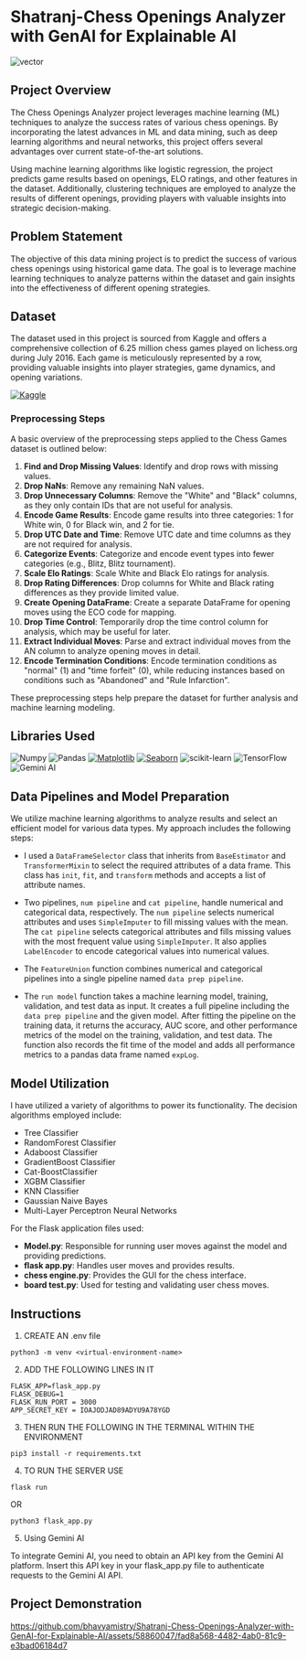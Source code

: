 # Shatranj-Chess Openings Analyzer with GenAI for Explainable AI

<img src="https://github.com/bhavyamistry/Shatranj-Chess-Tutor/assets/58860047/1506ded6-bb10-4f9d-a215-299cf7af162e" alt="vector" align="center">

## Project Overview

The Chess Openings Analyzer project leverages machine learning (ML) techniques to analyze the success rates of various chess openings. By incorporating the latest advances in ML and data mining, such as deep learning algorithms and neural networks, this project offers several advantages over current state-of-the-art solutions.

Using machine learning algorithms like logistic regression, the project predicts game results based on openings, ELO ratings, and other features in the dataset. Additionally, clustering techniques are employed to analyze the results of different openings, providing players with valuable insights into strategic decision-making.

## Problem Statement

The objective of this data mining project is to predict the success of various chess openings using historical game data. The goal is to leverage machine learning techniques to analyze patterns within the dataset and gain insights into the effectiveness of different opening strategies.

## Dataset

The dataset used in this project is sourced from Kaggle and offers a comprehensive collection of 6.25 million chess games played on lichess.org during July 2016. Each game is meticulously represented by a row, providing valuable insights into player strategies, game dynamics, and opening variations.

[![Kaggle](https://img.shields.io/badge/Kaggle-20BEFF?style=for-the-badge&logo=Kaggle&logoColor=white)](https://www.kaggle.com/datasets/arevel/chess-games/data)


### Preprocessing Steps

A basic overview of the preprocessing steps applied to the Chess Games dataset is outlined below:

1. **Find and Drop Missing Values**: Identify and drop rows with missing values.
2. **Drop NaNs**: Remove any remaining NaN values.
3. **Drop Unnecessary Columns**: Remove the "White" and "Black" columns, as they only contain IDs that are not useful for analysis.
4. **Encode Game Results**: Encode game results into three categories: 1 for White win, 0 for Black win, and 2 for tie.
5. **Drop UTC Date and Time**: Remove UTC date and time columns as they are not required for analysis.
6. **Categorize Events**: Categorize and encode event types into fewer categories (e.g., Blitz, Blitz tournament).
7. **Scale Elo Ratings**: Scale White and Black Elo ratings for analysis.
8. **Drop Rating Differences**: Drop columns for White and Black rating differences as they provide limited value.
9. **Create Opening DataFrame**: Create a separate DataFrame for opening moves using the ECO code for mapping.
10. **Drop Time Control**: Temporarily drop the time control column for analysis, which may be useful for later.
11. **Extract Individual Moves**: Parse and extract individual moves from the AN column to analyze opening moves in detail.
12. **Encode Termination Conditions**: Encode termination conditions as "normal" (1) and "time forfeit" (0), while reducing instances based on conditions such as "Abandoned" and "Rule Infarction".

These preprocessing steps help prepare the dataset for further analysis and machine learning modeling.

## Libraries Used

![Numpy](https://img.shields.io/badge/Numpy-777BB4?style=for-the-badge&logo=numpy&logoColor=white)
![Pandas](https://img.shields.io/badge/Pandas-2C2D72?style=for-the-badge&logo=pandas&logoColor=white)
[![Matplotlib](https://img.shields.io/badge/Matplotlib-FF5733?style=for-the-badge&logo=matplotlib&logoColor=white)](https://matplotlib.org/)
[![Seaborn](https://img.shields.io/badge/Seaborn-008000?style=for-the-badge&logo=seaborn&logoColor=white)](https://seaborn.pydata.org/)
![scikit-learn](https://img.shields.io/badge/scikit--learn-%23F7931E.svg?style=for-the-badge&logo=scikit-learn&logoColor=white)
![TensorFlow](https://img.shields.io/badge/TensorFlow-%23FF6F00.svg?style=for-the-badge&logo=TensorFlow&logoColor=white)
![Gemini AI](https://img.shields.io/badge/Gemini-8E75B2?style=for-the-badge&logo=googlebard&logoColor=fff)

## Data Pipelines and Model Preparation

We utilize machine learning algorithms to analyze results and select an efficient model for various data types. My approach includes the following steps:

- I used a `DataFrameSelector` class that inherits from `BaseEstimator` and `TransformerMixin` to select the required attributes of a data frame. This class has `init`, `fit`, and `transform` methods and accepts a list of attribute names.

- Two pipelines, `num pipeline` and `cat pipeline`, handle numerical and categorical data, respectively. The `num pipeline` selects numerical attributes and uses `SimpleImputer` to fill missing values with the mean. The `cat pipeline` selects categorical attributes and fills missing values with the most frequent value using `SimpleImputer`. It also applies `LabelEncoder` to encode categorical values into numerical values.

- The `FeatureUnion` function combines numerical and categorical pipelines into a single pipeline named `data prep pipeline`.

- The `run model` function takes a machine learning model, training, validation, and test data as input. It creates a full pipeline including the `data prep pipeline` and the given model. After fitting the pipeline on the training data, it returns the accuracy, AUC score, and other performance metrics of the model on the training, validation, and test data. The function also records the fit time of the model and adds all performance metrics to a pandas data frame named `expLog`.

## Model Utilization

I have utilized a variety of algorithms to power its functionality. The decision algorithms employed include:

- Tree Classifier
- RandomForest Classifier
- Adaboost Classifier
- GradientBoost Classifier
- Cat-BoostClassifier
- XGBM Classifier
- KNN Classifier
- Gaussian Naive Bayes
- Multi-Layer Perceptron Neural Networks

For the Flask application files used:

- **Model.py**: Responsible for running user moves against the model and providing predictions.
- **flask app.py**: Handles user moves and provides results.
- **chess engine.py**: Provides the GUI for the chess interface.
- **board test.py**: Used for testing and validating user chess moves.

## Instructions

1. CREATE AN .env file
```
python3 -m venv <virtual-environment-name>
```
2. ADD THE FOLLOWING LINES IN IT

```
FLASK_APP=flask_app.py
FLASK_DEBUG=1
FLASK_RUN_PORT = 3000
APP_SECRET_KEY = IOAJODJAD89ADYU9A78YGD
```
3. THEN RUN THE FOLLOWING IN THE TERMINAL WITHIN THE ENVIRONMENT
```
pip3 install -r requirements.txt
```
4. TO RUN THE SERVER USE
```
flask run
```
OR
```
python3 flask_app.py
```
5. Using Gemini AI

To integrate Gemini AI, you need to obtain an API key from the Gemini AI platform. Insert this API key in your flask_app.py file to authenticate requests to the Gemini AI API.
## Project Demonstration

https://github.com/bhavyamistry/Shatranj-Chess-Openings-Analyzer-with-GenAI-for-Explainable-AI/assets/58860047/fad8a568-4482-4ab0-81c9-e3bad06184d7





